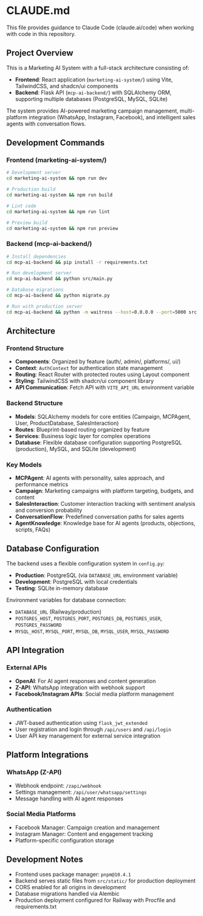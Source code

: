 # CLAUDE.md

This file provides guidance to Claude Code (claude.ai/code) when working with code in this repository.

## Project Overview

This is a Marketing AI System with a full-stack architecture consisting of:
- **Frontend**: React application (`marketing-ai-system/`) using Vite, TailwindCSS, and shadcn/ui components
- **Backend**: Flask API (`mcp-ai-backend/`) with SQLAlchemy ORM, supporting multiple databases (PostgreSQL, MySQL, SQLite)

The system provides AI-powered marketing campaign management, multi-platform integration (WhatsApp, Instagram, Facebook), and intelligent sales agents with conversation flows.

## Development Commands

### Frontend (marketing-ai-system/)
```bash
# Development server
cd marketing-ai-system && npm run dev

# Production build
cd marketing-ai-system && npm run build

# Lint code
cd marketing-ai-system && npm run lint

# Preview build
cd marketing-ai-system && npm run preview
```

### Backend (mcp-ai-backend/)
```bash
# Install dependencies
cd mcp-ai-backend && pip install -r requirements.txt

# Run development server
cd mcp-ai-backend && python src/main.py

# Database migrations
cd mcp-ai-backend && python migrate.py

# Run with production server
cd mcp-ai-backend && python -m waitress --host=0.0.0.0 --port=5000 src.main:app
```

## Architecture

### Frontend Structure
- **Components**: Organized by feature (auth/, admin/, platforms/, ui/)
- **Context**: `AuthContext` for authentication state management
- **Routing**: React Router with protected routes using Layout component
- **Styling**: TailwindCSS with shadcn/ui component library
- **API Communication**: Fetch API with `VITE_API_URL` environment variable

### Backend Structure
- **Models**: SQLAlchemy models for core entities (Campaign, MCPAgent, User, ProductDatabase, SalesInteraction)
- **Routes**: Blueprint-based routing organized by feature
- **Services**: Business logic layer for complex operations
- **Database**: Flexible database configuration supporting PostgreSQL (production), MySQL, and SQLite (development)

### Key Models
- **MCPAgent**: AI agents with personality, sales approach, and performance metrics
- **Campaign**: Marketing campaigns with platform targeting, budgets, and content
- **SalesInteraction**: Customer interaction tracking with sentiment analysis and conversion probability
- **ConversationFlow**: Predefined conversation paths for sales agents
- **AgentKnowledge**: Knowledge base for AI agents (products, objections, scripts, FAQs)

## Database Configuration

The backend uses a flexible configuration system in `config.py`:
- **Production**: PostgreSQL (via `DATABASE_URL` environment variable)
- **Development**: PostgreSQL with local credentials
- **Testing**: SQLite in-memory database

Environment variables for database connection:
- `DATABASE_URL` (Railway/production)
- `POSTGRES_HOST`, `POSTGRES_PORT`, `POSTGRES_DB`, `POSTGRES_USER`, `POSTGRES_PASSWORD`
- `MYSQL_HOST`, `MYSQL_PORT`, `MYSQL_DB`, `MYSQL_USER`, `MYSQL_PASSWORD`

## API Integration

### External APIs
- **OpenAI**: For AI agent responses and content generation
- **Z-API**: WhatsApp integration with webhook support
- **Facebook/Instagram APIs**: Social media platform management

### Authentication
- JWT-based authentication using `flask_jwt_extended`
- User registration and login through `/api/users` and `/api/login`
- User API key management for external service integration

## Platform Integrations

### WhatsApp (Z-API)
- Webhook endpoint: `/zapi/webhook`
- Settings management: `/api/user/whatsapp/settings`
- Message handling with AI agent responses

### Social Media Platforms
- Facebook Manager: Campaign creation and management
- Instagram Manager: Content and engagement tracking
- Platform-specific configuration storage

## Development Notes

- Frontend uses package manager: `pnpm@10.4.1`
- Backend serves static files from `src/static/` for production deployment
- CORS enabled for all origins in development
- Database migrations handled via Alembic
- Production deployment configured for Railway with Procfile and requirements.txt